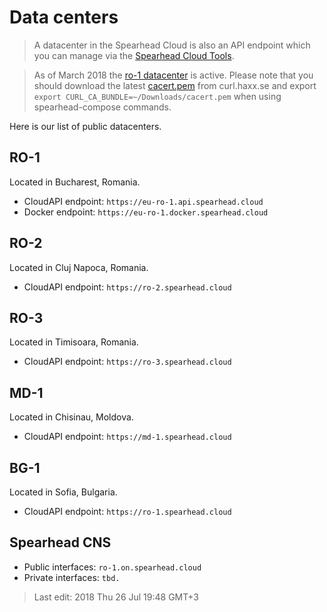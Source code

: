 # Data centers
>A datacenter in the Spearhead Cloud is also an API endpoint which you can manage via the [Spearhead Cloud Tools](https://docs.spearhead.cloud/cloud-portal).

> As of March 2018 the [ro-1 datacenter](https://eu-ro-1.api.spearhead.cloud) is active. Please note that you should download the latest [cacert.pem](https://curl.haxx.se/docs/caextract.html) from curl.haxx.se and export `export CURL_CA_BUNDLE=~/Downloads/cacert.pem` when using spearhead-compose commands.

Here is our list of public datacenters.

## RO-1
Located in Bucharest, Romania.

* CloudAPI endpoint: ```https://eu-ro-1.api.spearhead.cloud```
* Docker endpoint: ```https://eu-ro-1.docker.spearhead.cloud```

## RO-2
Located in Cluj Napoca, Romania.

* CloudAPI endpoint: ```https://ro-2.spearhead.cloud```

## RO-3
Located in Timisoara, Romania.

* CloudAPI endpoint: ```https://ro-3.spearhead.cloud```

## MD-1
Located in Chisinau, Moldova.

* CloudAPI endpoint: ```https://md-1.spearhead.cloud```

## BG-1
Located in Sofia, Bulgaria.

* CloudAPI endpoint: ```https://ro-1.spearhead.cloud```

## Spearhead CNS
* Public interfaces: ```ro-1.on.spearhead.cloud```
* Private interfaces: ```tbd.```

> Last edit: 2018 Thu 26 Jul 19:48 GMT+3 